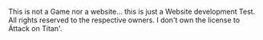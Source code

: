 This is not a Game nor a website... this is just a Website development Test. All rights reserved to the respective owners. I don't own the license to Áttack on Titan'.
